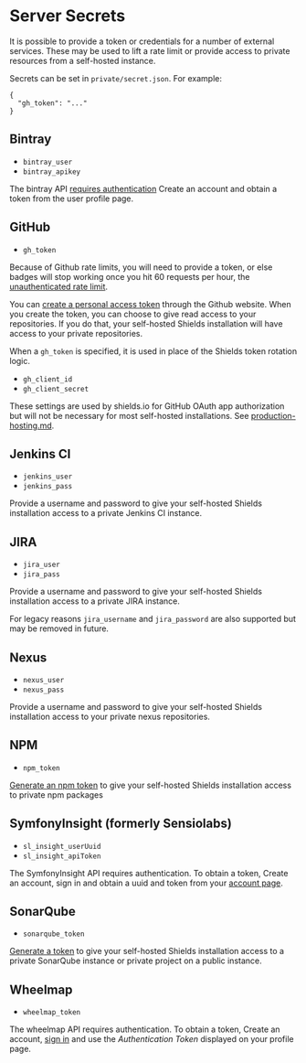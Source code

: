 # Server Secrets

It is possible to provide a token or credentials for a number of external
services. These may be used to lift a rate limit or provide access to
private resources from a self-hosted instance.

Secrets can be set in  `private/secret.json`. For example:

```
{
  "gh_token": "..."
}
```

## Bintray

* `bintray_user`
* `bintray_apikey`

The bintray API [requires authentication](https://bintray.com/docs/api/#_authentication)
Create an account and obtain a token from the user profile page.


## GitHub

* `gh_token`

Because of Github rate limits, you will need to provide a token, or else badges
will stop working once you hit 60 requests per hour, the
[unauthenticated rate limit][github rate limit].

You can [create a personal access token][personal access tokens] through the
Github website. When you create the token, you can choose to give read access
to your repositories. If you do that, your self-hosted Shields installation
will have access to your private repositories.

When a `gh_token` is specified, it is used in place of the Shields token
rotation logic.

[github rate limit]: https://developer.github.com/v3/#rate-limiting
[personal access tokens]: https://github.com/settings/tokens

* `gh_client_id`
* `gh_client_secret`

These settings are used by shields.io for GitHub OAuth app authorization
but will not be necessary for most self-hosted installations. See
[production-hosting.md](./production-hosting.md).

## Jenkins CI

* `jenkins_user`
* `jenkins_pass`

Provide a username and password to give your self-hosted Shields installation
access to a private Jenkins CI instance.

## JIRA

* `jira_user`
* `jira_pass`

Provide a username and password to give your self-hosted Shields installation
access to a private JIRA instance.

For legacy reasons `jira_username` and `jira_password` are also supported
but may be removed in future.

## Nexus

* `nexus_user`
* `nexus_pass`

Provide a username and password to give your self-hosted Shields installation
access to your private nexus repositories.

## NPM

* `npm_token`

[Generate an npm token][npm token] to give your self-hosted Shields
installation access to private npm packages

[npm token]: https://docs.npmjs.com/getting-started/working_with_tokens

## SymfonyInsight (formerly Sensiolabs)

* `sl_insight_userUuid`
* `sl_insight_apiToken`

The SymfonyInsight API requires authentication. To obtain a token,
Create an account, sign in and obtain a uuid and token from your
[account page](https://insight.sensiolabs.com/account).

## SonarQube

* `sonarqube_token`

[Generate a token](https://docs.sonarqube.org/latest/user-guide/user-token/)
to give your self-hosted Shields installation access to a
private SonarQube instance or private project on a public instance.

## Wheelmap

* `wheelmap_token`

The wheelmap API requires authentication. To obtain a token,
Create an account, [sign in][wheelmap token] and use the _Authentication Token_
displayed on your profile page.

[wheelmap token]: http://classic.wheelmap.org/en/users/sign_in
